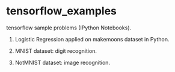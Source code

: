 # tensorflow_examples
tensorflow sample problems (IPython Notebooks).

1. Logistic Regression applied on makemoons dataset in Python.

2. MNIST dataset: digit recognition.

3. NotMNIST dataset: image recognition.
